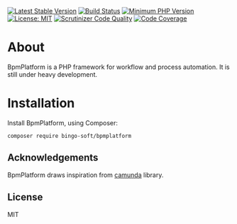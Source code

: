 [![Latest Stable Version](https://poser.pugx.org/bingo-soft/bpmplatform/v/stable.png)](https://packagist.org/packages/bingo-soft/bpmplatform)
[![Build Status](https://travis-ci.com/bingo-soft/bpmplatform.png?branch=master)](https://travis-ci.com/bingo-soft/bpmplatform)
[![Minimum PHP Version](https://img.shields.io/badge/php-%3E%3D%207.4-8892BF.svg)](https://php.net/)
[![License: MIT](https://img.shields.io/badge/License-MIT-green.svg)](https://opensource.org/licenses/MIT)
[![Scrutinizer Code Quality](https://scrutinizer-ci.com/g/bingo-soft/bpmplatform/badges/quality-score.png?b=master)](https://scrutinizer-ci.com/g/bingo-soft/bpmplatform/?branch=master)
[![Code Coverage](https://scrutinizer-ci.com/g/bingo-soft/bpmplatform/badges/coverage.png?b=master)](https://scrutinizer-ci.com/g/bingo-soft/bpmplatform/?branch=master)


# About

BpmPlatform is a PHP framework for workflow and process automation. It is still under heavy development.

# Installation

Install BpmPlatform, using Composer:

```
composer require bingo-soft/bpmplatform
```

## Acknowledgements

BpmPlatform draws inspiration from [camunda](https://github.com/camunda/camunda-bpm-platform) library.

## License

MIT